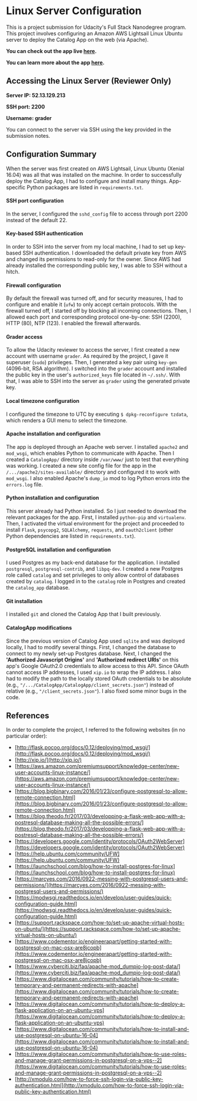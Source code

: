 # Linux Server Configuration
This is a project submission for Udacity's Full Stack Nanodegree program. This project involves configuring an Amazon AWS Lightsail Linux Ubuntu server to deploy the Catalog App on the web (via Apache).

**You can check out the app live [here](http://catalog.app.alvinkang.com).**

**You can learn more about the app [here](https://github.com/AlvinKang/CatalogApp).**

## Accessing the Linux Server (Reviewer Only)
**Server IP: 52.13.129.213**

**SSH port: 2200**

**Username: grader**

You can connect to the server via SSH using the key provided in the submission notes.

## Configuration Summary
When the server was first created on AWS Lightsail, Linux Ubuntu (Xenial 16.04) was all that was installed on the machine. In order to successfully deploy the Catalog App, I had to configure and install many things. App-specific Python packages are listed in `requirements.txt`.

#### SSH port configuration
In the server, I configured the `sshd_config` file to access through port 2200 instead of the default 22.
#### Key-based SSH authentication
In order to SSH into the server from my local machine, I had to set up key-based SSH authentication. I downloaded the default private key from AWS and changed its permissions to read-only for the owner. Since AWS had already installed the corresponding public key, I was able to SSH without a hitch.
#### Firewall configuration
By default the firewall was turned off, and for security measures, I had to configure and enable it (`ufw`) to only accept certain protocols. With the firewall turned off, I started off by blocking all incoming connections. Then, I allowed each port and corresponding protocol one-by-one: SSH (2200), HTTP (80), NTP (123). I enabled the firewall afterwards.
#### Grader access
To allow the Udacity reviewer to access the server, I first created a new account with username `grader`. As required by the project, I gave it superuser (`sudo`) privileges. Then, I generated a key pair using `key-gen` (4096-bit, RSA algorithm). I switched into the `grader` account and installed the public key in the user's `authorized_keys` file located in `~/.ssh/`. With that, I was able to SSH into the server as `grader` using the generated private key.
#### Local timezone configuration
I configured the timezone to UTC by executing `$ dpkg-reconfigure tzdata`, which renders a GUI menu to select the timezone.
#### Apache installation and configuration
The app is deployed through an Apache web server. I installed `apache2` and `mod_wsgi`, which enables Python to communicate with Apache. Then I created a `CatalogApp/` directory inside `/var/www/` just to test that everything was working. I created a new site config file for the app in the `/.../apache2/sites-available/` directory and configured it to work with `mod_wsgi`. I also enabled Apache's `dump_io` mod to log Python errors into the `errors.log` file.
#### Python installation and configuration
This server already had Python installed. So I just needed to download the relevant packages for the app. First, I installed `python-pip` and `virtualenv`. Then, I activated the virtual environment for the project and proceeded to install `Flask`, `psycopg2`, `SQLAlchemy`, `requests`, and `oauth2client` (other Python dependencies are listed in `requirements.txt`).
#### PostgreSQL installation and configuration
I used Postgres as my back-end database for the application. I installed `postgresql`, `postgresql-contrib`, and `libpq-dev`. I created a new Postgres role called `catalog` and set privileges to only allow control of databases created by `catalog`. I logged in to the `catalog` role in Postgres and created the `catalog_app` database.
#### Git installation
I installed `git` and cloned the Catalog App that I built previously.
#### CatalogApp modifications
Since the previous version of Catalog App used `sqlite` and was deployed locally, I had to modify several things. First, I changed the database to connect to my newly set-up Postgres database. Next, I changed the **'Authorized Javascript Origins'** and **'Authorized redirect URIs'** on this app's Google OAuth2.0 credentials to allow access to this API. Since OAuth cannot access IP addresses, I used `xip.io` to wrap the IP address. I also had to modify the path to the locally stored OAuth credentials to be absolute (e.g., `"/.../CatalogApp/CatalogApp/client_secrets.json"`) instead of relative (e.g., `"/client_secrets.json"`). I also fixed some minor bugs in the code.

## References
In order to complete the project, I referred to the following websites (in no particular order):
* [http://flask.pocoo.org/docs/0.12/deploying/mod_wsgi/](http://flask.pocoo.org/docs/0.12/deploying/mod_wsgi/)
* [http://xip.io/](http://xip.io/)
* [https://aws.amazon.com/premiumsupport/knowledge-center/new-user-accounts-linux-instance/](https://aws.amazon.com/premiumsupport/knowledge-center/new-user-accounts-linux-instance/)
* [https://blog.bigbinary.com/2016/01/23/configure-postgresql-to-allow-remote-connection.html](https://blog.bigbinary.com/2016/01/23/configure-postgresql-to-allow-remote-connection.html)
* [https://blog.theodo.fr/2017/03/developping-a-flask-web-app-with-a-postresql-database-making-all-the-possible-errors/](https://blog.theodo.fr/2017/03/developping-a-flask-web-app-with-a-postresql-database-making-all-the-possible-errors/)
* [https://developers.google.com/identity/protocols/OAuth2WebServer](https://developers.google.com/identity/protocols/OAuth2WebServer)
* [https://help.ubuntu.com/community/UFW](https://help.ubuntu.com/community/UFW)
* [https://launchschool.com/blog/how-to-install-postgres-for-linux](https://launchschool.com/blog/how-to-install-postgres-for-linux)
* [https://marcyes.com/2016/0922-messing-with-postgresql-users-and-permissions/](https://marcyes.com/2016/0922-messing-with-postgresql-users-and-permissions/)
* [https://modwsgi.readthedocs.io/en/develop/user-guides/quick-configuration-guide.html](https://modwsgi.readthedocs.io/en/develop/user-guides/quick-configuration-guide.html)
* [https://support.rackspace.com/how-to/set-up-apache-virtual-hosts-on-ubuntu/](https://support.rackspace.com/how-to/set-up-apache-virtual-hosts-on-ubuntu/)
* [https://www.codementor.io/engineerapart/getting-started-with-postgresql-on-mac-osx-are8jcopb](https://www.codementor.io/engineerapart/getting-started-with-postgresql-on-mac-osx-are8jcopb)
* [https://www.cyberciti.biz/faq/apache-mod_dumpio-log-post-data/](https://www.cyberciti.biz/faq/apache-mod_dumpio-log-post-data/)
* [https://www.digitalocean.com/community/tutorials/how-to-create-temporary-and-permanent-redirects-with-apache](https://www.digitalocean.com/community/tutorials/how-to-create-temporary-and-permanent-redirects-with-apache)
* [https://www.digitalocean.com/community/tutorials/how-to-deploy-a-flask-application-on-an-ubuntu-vps](https://www.digitalocean.com/community/tutorials/how-to-deploy-a-flask-application-on-an-ubuntu-vps)
* [https://www.digitalocean.com/community/tutorials/how-to-install-and-use-postgresql-on-ubuntu-16-04](https://www.digitalocean.com/community/tutorials/how-to-install-and-use-postgresql-on-ubuntu-16-04)
* [https://www.digitalocean.com/community/tutorials/how-to-use-roles-and-manage-grant-permissions-in-postgresql-on-a-vps--2](https://www.digitalocean.com/community/tutorials/how-to-use-roles-and-manage-grant-permissions-in-postgresql-on-a-vps--2)
* [http://xmodulo.com/how-to-force-ssh-login-via-public-key-authentication.html](http://xmodulo.com/how-to-force-ssh-login-via-public-key-authentication.html)

